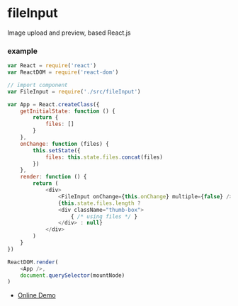 # fileInput

Image upload and preview, based React.js

### example

```javascript
var React = require('react')
var ReactDOM = require('react-dom')

// import component
var FileInput = require('./src/fileInput')

var App = React.createClass({
	getInitialState: function () {
		return {
			files: []
		}
	},
	onChange: function (files) {
		this.setState({
			files: this.state.files.concat(files)
		})
	},
	render: function () {
		return (
			<div>
				<FileInput onChange={this.onChange} multiple={false} />
				{this.state.files.length ?
				<div className="thumb-box">
					{ /* using files */ }
				</div> : null}
			</div>
		)
	}
})

ReactDOM.render(
	<App />,
	document.querySelector(mountNode)
)
```

- [Online Demo](http://www.basecss.net/fileInput/)
